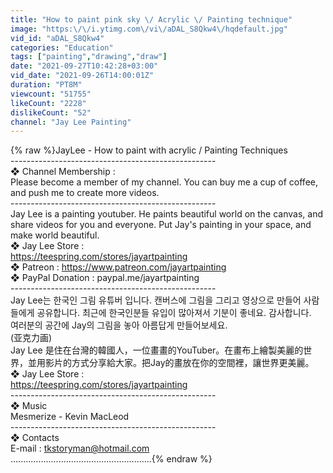 ```yaml
---
title: "How to paint pink sky \/ Acrylic \/ Painting technique"
image: "https:\/\/i.ytimg.com\/vi\/aDAL_S8Qkw4\/hqdefault.jpg"
vid_id: "aDAL_S8Qkw4"
categories: "Education"
tags: ["painting","drawing","draw"]
date: "2021-09-27T10:42:28+03:00"
vid_date: "2021-09-26T14:00:01Z"
duration: "PT8M"
viewcount: "51755"
likeCount: "2228"
dislikeCount: "52"
channel: "Jay Lee Painting"
---
```

{% raw %}JayLee - How to paint with acrylic  / Painting Techniques<br />---------------------------------------------------<br />❖ Channel Membership : <br />Please become a member of my channel. You can buy me a cup of coffee, and push me to create more videos.<br />---------------------------------------------------<br />Jay Lee is a painting youtuber. He paints beautiful world on the canvas, and share videos for you and everyone. Put Jay's painting in your space, and make world beautiful.<br />❖ Jay Lee Store : <br /><a rel="nofollow" target="blank" href="https://teespring.com/stores/jayartpainting">https://teespring.com/stores/jayartpainting</a><br />❖ Patreon : <a rel="nofollow" target="blank" href="https://www.patreon.com/jayartpainting">https://www.patreon.com/jayartpainting</a><br />❖ PayPal Donation : paypal.me/jayartpainting<br />---------------------------------------------------<br />Jay Lee는 한국인 그림 유튜버 입니다. 캔버스에 그림을 그리고 영상으로 만들어 사람들에게 공유합니다. 최근에 한국인분들 유입이 많아져서 기분이 좋네요. 감사합니다. <br />여러분의 공간에 Jay의 그림을 놓아 아름답게 만들어보세요.<br />(亚克力画)<br />Jay Lee 是住在台灣的韓國人，一位畫畫的YouTuber。在畫布上繪製美麗的世界，並用影片的方式分享給大家。把Jay的畫放在你的空間裡，讓世界更美麗。<br />❖ Jay Lee Store : <br /><a rel="nofollow" target="blank" href="https://teespring.com/stores/jayartpainting">https://teespring.com/stores/jayartpainting</a><br />---------------------------------------------------<br />❖ Music<br />Mesmerize - Kevin MacLeod<br />---------------------------------------------------<br />❖ Contacts<br />E-mail : tkstoryman@hotmail.com<br />........................................................{% endraw %}

